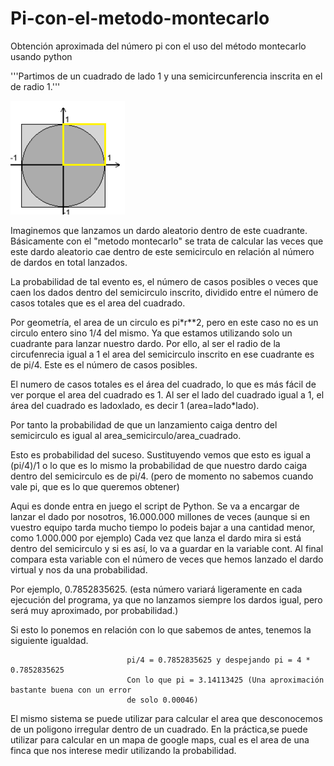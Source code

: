 # Pi-con-el-metodo-montecarlo
Obtención aproximada del número pi con el uso del método montecarlo usando python


'''Partimos de un cuadrado de lado 1 y una semicircunferencia inscrita en el de radio 1.'''

<img src="https://github.com/chema-hg/Pi-con-el-metodo-montecarlo/blob/master/cuadrado_semicirculo.png">

Imaginemos que lanzamos un dardo aleatorio dentro de este cuadrante. Básicamente con el "metodo montecarlo" se 
trata de calcular las veces que este dardo aleatorio cae dentro de este semicirculo en relación al número de 
dardos en total lanzados.

La probabilidad de tal evento es, el número de casos posibles o veces que caen los dados dentro del semicirculo 
inscrito, dividido entre el número de casos totales que es el area del cuadrado.

Por geometría, el area de un circulo es pi*r**2, pero en este caso no es un circulo entero sino 1/4 del mismo.
Ya que estamos utilizando solo un cuadrante para lanzar nuestro dardo. Por ello, al ser el radio de la circufenrecia
igual a 1 el area del semicirculo inscrito en ese cuadrante es de pi/4. Este es el número de casos posibles.

El numero de casos totales es el área del cuadrado, lo que es más fácil de ver porque el area del cuadrado es 1.
Al ser el lado del cuadrado igual a 1, el área del cuadrado es ladoxlado, es decir 1 (area=lado*lado).

Por tanto la probabilidad de que un lanzamiento caiga dentro del semicirculo es igual al area_semicirculo/area_cuadrado.

Esto es probabilidad del suceso. Sustituyendo vemos que esto es igual a (pi/4)/1 o lo que es lo mismo la  probabilidad 
de que nuestro dardo caiga dentro del semicirculo es de pi/4. (pero de momento no sabemos cuando vale pi, que es lo que 
queremos obtener)

Aqui es donde entra en juego el script de Python. Se va a encargar de lanzar el dado por nosotros, 16.000.000 millones de veces
(aunque si en vuestro equipo tarda mucho tiempo lo podeis bajar a una cantidad menor, como 1.000.000 por ejemplo)
Cada vez que lanza el dardo mira si está dentro del semicirculo y si es así, lo va a guardar en la variable cont. Al final 
compara esta variable con el número de veces que hemos lanzado el dardo virtual y nos da una probabilidad.

Por ejemplo, 0.7852835625. (esta número variará ligeramente en cada ejecución del programa, ya que no lanzamos siempre
los dardos igual, pero será muy aproximado, por probabilidad.)

Si esto lo ponemos en relación con lo que sabemos de antes, tenemos la siguiente igualdad.

                              pi/4 = 0.7852835625 y despejando pi = 4 * 0.7852835625
                              Con lo que pi = 3.14113425 (Una aproximación bastante buena con un error 
                              de solo 0.00046)


El mismo sistema se puede utilizar para calcular el area que desconocemos de un poligono irregular dentro de un cuadrado.
En la práctica,se puede utilizar para calcular en un mapa de google maps, cual es el area de una finca que nos interese medir
utilizando la probabilidad.
